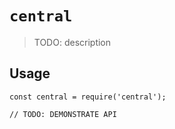 # `central`

> TODO: description

## Usage

```
const central = require('central');

// TODO: DEMONSTRATE API
```
